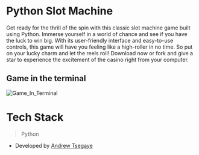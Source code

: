 # Python Slot Machine

Get ready for the thrill of the spin with this classic slot machine game built using Python. Immerse yourself in a world of chance and see if you have the luck to win big. With its user-friendly interface and easy-to-use controls, this game will have you feeling like a high-roller in no time. So put on your lucky charm and let the reels roll! Download now or fork and give a star to experience the excitement of the casino right from your computer.

## Game in the terminal
![Game_In_Terminal](https://i.imgur.com/NqaMzvX.png)

# Tech Stack
> Python

- Developed by [Andrew Tsegaye](github.com/Andrew-Tsegaye)
